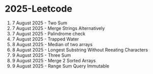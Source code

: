 # 2025-Leetcode
1. 7 August 2025 - Two Sum
2. 7 August 2025 - Merge Strings Alternatively
3. 7 August 2025 - Palindrome check
4. 7 August 2025 - Trapped Water
5. 8 August 2025 - Median of two arrays
6. 8 August 2025 - Longest Substring Without Reeating Characters 
7. 9 August 2025 - Three Sum
8. 9 August 2025 - Merge 2 Sorted Arrays
9. 9 August 2025 - Range Sum Query Immutable